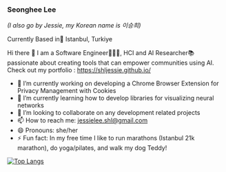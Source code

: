  
 ### Seonghee Lee 
 <em>(I also go by Jessie, my Korean name is 이승희) </em>
 
 Currently Based in📍 Istanbul, Turkiye
 
 Hi there 👋
 I am a Software Engineer👩🏻‍💻, HCI and AI Researcher📚 passionate about creating tools that can empower communities using AI. 
 Check out my portfolio : https://shljessie.github.io/ 


- 🔭 I’m currently working on developing a Chrome Browser Extension for Privacy Management with Cookies
- 🌱 I’m currently learning how to develop libraries for visualizing neural networks
- 👯 I’m looking to collaborate on any development related projects
- 📫 How to reach me: jessielee.shl@gmail.com
- 😄 Pronouns: she/her
- ⚡ Fun fact: In my free time I like to run marathons (Istanbul 21k marathon), do yoga/pilates, and walk my dog Teddy! 

[![Top Langs](https://github-readme-stats.vercel.app/api/top-langs/?username=shljessie)](https://github.com/shljessie/github-readme-stats)
